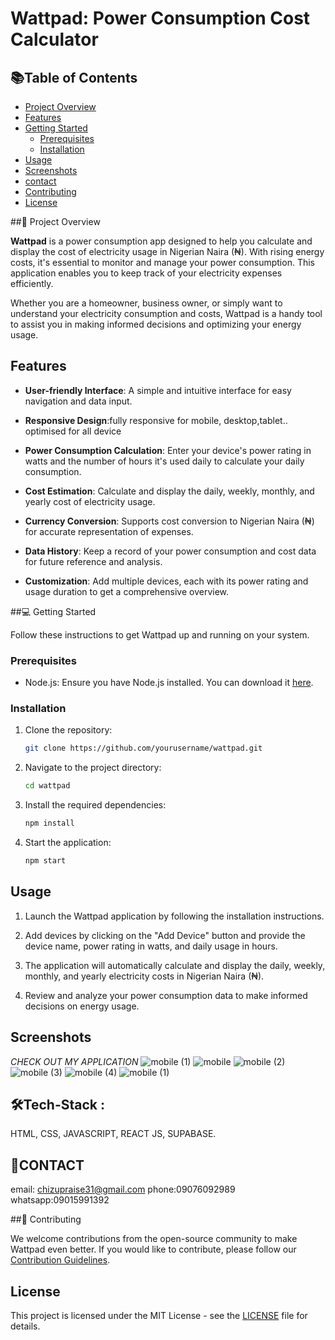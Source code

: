 # Wattpad: Power Consumption Cost Calculator

## 📚Table of Contents

- [Project Overview](#project-overview)
- [Features](#features)
- [Getting Started](#getting-started)
  - [Prerequisites](#prerequisites)
  - [Installation](#installation)
- [Usage](#usage)
- [Screenshots](#screenshots)
- [contact](#screenshots)
- [Contributing](#contributing)
- [License](#license)

##📔 Project Overview

**Wattpad** is a power consumption app designed to help you calculate and display the cost of electricity usage in Nigerian Naira (₦). With rising energy costs, it's essential to monitor and manage your power consumption. This application enables you to keep track of your electricity expenses efficiently.

Whether you are a homeowner, business owner, or simply want to understand your electricity consumption and costs, Wattpad is a handy tool to assist you in making informed decisions and optimizing your energy usage.

## Features

- **User-friendly Interface**: A simple and intuitive interface for easy navigation and data input.
- **Responsive Design**:fully responsive for mobile, desktop,tablet.. optimised for all device

- **Power Consumption Calculation**: Enter your device's power rating in watts and the number of hours it's used daily to calculate your daily consumption.

- **Cost Estimation**: Calculate and display the daily, weekly, monthly, and yearly cost of electricity usage.

- **Currency Conversion**: Supports cost conversion to Nigerian Naira (₦) for accurate representation of expenses.

- **Data History**: Keep a record of your power consumption and cost data for future reference and analysis.

- **Customization**: Add multiple devices, each with its power rating and usage duration to get a comprehensive overview.

##💻 Getting Started

Follow these instructions to get Wattpad up and running on your system.

### Prerequisites

- Node.js: Ensure you have Node.js installed. You can download it [here](https://nodejs.org/).

### Installation

1. Clone the repository:

   ```bash
   git clone https://github.com/yourusername/wattpad.git
   ```

2. Navigate to the project directory:

   ```bash
   cd wattpad
   ```

3. Install the required dependencies:

   ```bash
   npm install
   ```

4. Start the application:

   ```bash
   npm start
   ```

## Usage

1. Launch the Wattpad application by following the installation instructions.

2. Add devices by clicking on the "Add Device" button and provide the device name, power rating in watts, and daily usage in hours.

3. The application will automatically calculate and display the daily, weekly, monthly, and yearly electricity costs in Nigerian Naira (₦).

4. Review and analyze your power consumption data to make informed decisions on energy usage.

## Screenshots

*CHECK OUT MY APPLICATION*
![mobile (1)](https://github.com/chuzzy888/wattpad/assets/125953878/2547a200-c9bf-4105-823d-90dfe853661f)
![mobile](https://github.com/chuzzy888/wattpad/assets/125953878/61afa04e-4f3a-49f2-bdc5-52891bc62bd7)
![mobile (2)](https://github.com/chuzzy888/wattpad/assets/125953878/459b6a7f-56a1-411c-aa9a-b9213935f7f4)
![mobile (3)](https://github.com/chuzzy888/wattpad/assets/125953878/ba6528e8-e974-4960-841f-375cdf8ca563)
![mobile (4)](https://github.com/chuzzy888/wattpad/assets/125953878/0024808c-a752-40d7-bb9e-2102fbc3d037)
![mobile (1)](https://github.com/chuzzy888/wattpad/assets/125953878/3b5e8a86-78ee-443f-a924-93caef241ee6)

## 🛠️Tech-Stack  :
HTML, CSS, JAVASCRIPT, REACT JS, SUPABASE.

## 📱CONTACT

email: chizupraise31@gmail.com
phone:09076092989
whatsapp:09015991392

##🤝 Contributing

We welcome contributions from the open-source community to make Wattpad even better. If you would like to contribute, please follow our [Contribution Guidelines](CONTRIBUTING.md).

## License

This project is licensed under the MIT License - see the [LICENSE](LICENSE) file for details.
